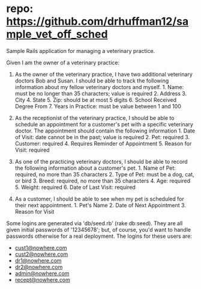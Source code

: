 # repo: https://github.com/drhuffman12/sample_vet_off_sched

Sample Rails application for managing a veterinary practice.

Given I am the owner of a veterinary practice:

  1. As the owner of the veterinary practice, I have two additional veterinary doctors Bob and Susan. I should be able to track the following information about my fellow veterinary doctors and myself.
    1. Name: must be no longer than 35 characters; value is required
    2. Address
    3. City
    4. State
    5. Zip: should be at most 5 digits
    6. School Received Degree From
    7. Years in Practice: must be value between 1 and 100

  2. As the receptionist of the veterinary practice, I should be able to schedule an appointment for a customer's pet with a specific veterinary doctor. The appointment should contain the following information
    1. Date of Visit: date cannot be in the past; value is required
    2. Pet: required
    3. Customer: required
    4. Requires Reminder of Appointment
    5. Reason for Visit: required

  3. As one of the practicing veterinary doctors, I should be able to record the following information about a customer's pet.
    1. Name of Pet: required, no more than 35 characters
    2. Type of Pet: must be a dog, cat, or bird
    3. Breed: required, no more than 35 characters
    4. Age: required
    5. Weight: required
    6. Date of Last Visit: required

  4. As a customer, I should be able to see when my pet is scheduled for their next appointment.
    1. Pet's Name
    2. Date of Next Appointment
    3. Reason for Visit

Some logins are generated via 'db/seed.rb' (rake db:seed). They are all given initial passwords of '12345678'; but, of course, you'd want to handle passwords otherwise for a real deployment. The logins for these users are:

  * cust1@nowhere.com
  * cust2@nowhere.com
  * dr1@nowhere.com
  * dr2@nowhere.com
  * admin@nowhere.com
  * recept@nowhere.com
